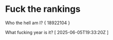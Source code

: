 # Fuck the rankings

Who the hell am I?
{ 18922104 }

What fucking year is it?
[ 2025-06-05T19:33:20Z ]
